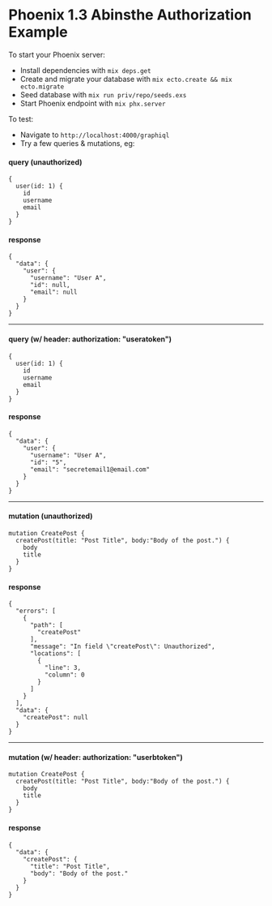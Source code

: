# Phoenix 1.3 Abinsthe Authorization Example

To start your Phoenix server:

  * Install dependencies with `mix deps.get`
  * Create and migrate your database with `mix ecto.create && mix ecto.migrate`
  * Seed database with `mix run priv/repo/seeds.exs`
  * Start Phoenix endpoint with `mix phx.server`

To test:

  * Navigate to `http://localhost:4000/graphiql`
  * Try a few queries & mutations, eg:

  #### query (unauthorized)
  ``` 
  {
    user(id: 1) {
      id
      username
      email
    }
  }
  ```
  #### response

  ```
  {
    "data": {
      "user": {
        "username": "User A",
        "id": null,
        "email": null
      }
    }
  }
  ```

  ---

  #### query (w/ header: authorization: "useratoken")
  ```
  {
    user(id: 1) {
      id
      username
      email
    }
  }
  ```

  #### response
  ```
  {
    "data": {
      "user": {
        "username": "User A",
        "id": "5",
        "email": "secretemail1@email.com"
      }
    }
  }
  ```

  ---

  #### mutation (unauthorized)
  ```
  mutation CreatePost {
    createPost(title: "Post Title", body:"Body of the post.") {
      body
      title
    }
  }
  ```

  #### response 
  ```
  {
    "errors": [
      {
        "path": [
          "createPost"
        ],
        "message": "In field \"createPost\": Unauthorized",
        "locations": [
          {
            "line": 3,
            "column": 0
          }
        ]
      }
    ],
    "data": {
      "createPost": null
    }
  }
  ```

  ---

  #### mutation (w/ header: authorization: "userbtoken")
  ```
  mutation CreatePost {
    createPost(title: "Post Title", body:"Body of the post.") {
      body
      title
    }
  }
  ```

  #### response
  ```
  {
    "data": {
      "createPost": {
        "title": "Post Title",
        "body": "Body of the post."
      }
    }
  }
  ```